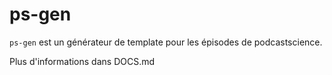ps-gen
======

`ps-gen` est un générateur de template pour les épisodes de podcastscience.

Plus d'informations dans DOCS.md
